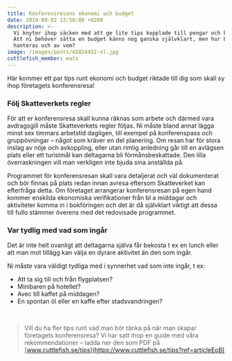 ```yaml
---
title: Konferensresans ekonomi och budget
date: 2019-09-02 13:58:00 +0200
description: >-
  Vi knyter ihop säcken med att ge lite tips kopplade till pengar och kostnader.
  Att ni behöver sätta en budget känns nog ganska självklart, men hur bör den
  hanteras och av vem?
image: /images/posts/45024452-xl.jpg
cuttlefish_member: mats
---
```


H&auml;r kommer ett par tips runt ekonomi och budget riktade till dig som skall sy ihop företagets konferensresa\!

### Följ Skatteverkets regler

För att er konferensresa skall kunna r&auml;knas som arbete och d&auml;rmed vara avdragsgill m&aring;ste Skatteverkets regler följas. Ni m&aring;ste bland annat l&auml;gga minst sex timmars arbetstid dagligen, till exempel p&aring; konferenspass och gruppövningar – n&aring;got som kr&auml;ver en del planering. Om resan har för stora inslag av nöje och avkoppling, eller utan rimlig anledning g&aring;r till en avl&auml;gsen plats eller ett turistm&aring;l kan deltagarna bli förm&aring;nsbeskattade. Den lilla överraskningen vill man verkligen inte bjuda sina anst&auml;llda p&aring;.

Programmet för konferensresan skall vara detaljerat och v&auml;l dokumenterat och bör finnas p&aring; plats redan innan avresa eftersom Skatteverket kan efterfr&aring;ga detta. Om företaget arrangerar konferensresan p&aring; egen hand kommer enskilda ekonomiska verifikationer fr&aring;n bl a middagar och aktiviteter komma in i bokföringen och det &auml;r d&aring; sj&auml;lvklart viktigt att dessa till fullo st&auml;mmer överens med det redovisade programmet.

### Var tydlig med vad som ing&aring;r

Det &auml;r inte helt ovanligt att deltagarna sj&auml;lva f&aring;r bekosta t ex en lunch eller att man mot till&auml;gg kan v&auml;lja en dyrare aktivitet &auml;n den som ing&aring;r.&nbsp;

Ni m&aring;ste vara v&auml;ldigt tydliga med i synnerhet vad som inte ing&aring;r, t ex:

* Att ta sig till och fr&aring;n flygplatsen?
* Minibaren p&aring; hotellet?
* Avec till kaffet p&aring; middagen?
* En spontan öl eller en kaffe efter stadsvandringen?

&nbsp;

> Vill du ha fler tips runt vad man bör t&auml;nka p&aring; n&auml;r man skapar företagets konferensresa? Vi har satt ihop en guide med v&aring;ra rekommendationer – ladda ner den som PDF p&aring; [www.cuttlefish.se/tips](https://www.cuttlefish.se/tips?ref=articleEoB)